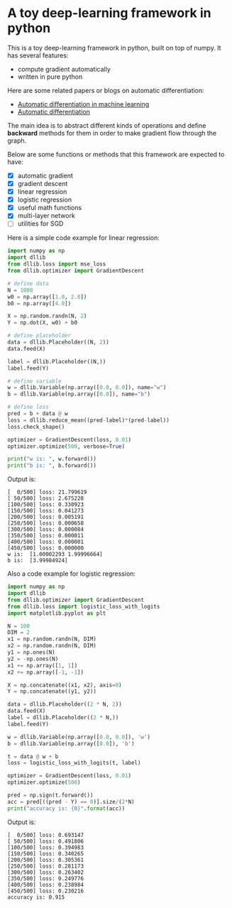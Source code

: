 # A toy deep-learning framework in python

This is a toy deep-learning framework in python, built on top 
of numpy. It has several features:

- compute gradient automatically
- written in pure python

Here are some related papers or blogs on automatic differentiation:

- [Automatic differentiation in machine learning](http://www.jmlr.org/papers/volume18/17-468/17-468.pdf)
- [Automatic differentiation](http://www.columbia.edu/~ahd2125/post/2015/12/5/)

The main idea is to abstract different kinds of operations and
define **backward** methods for them in order to make gradient
flow through the graph.

Below are some functions or methods that this framework are
expected to have:

- [x] automatic gradient
- [x] gradient descent
- [x] linear regression
- [x] logistic regression
- [x] useful math functions
- [x] multi-layer network
- [ ] utilities for SGD

Here is a simple code example for linear regression:

```python
import numpy as np
import dllib
from dllib.loss import mse_loss
from dllib.optimizer import GradientDescent

# define data
N = 1000
w0 = np.array([1.0, 2.0])
b0 = np.array([4.0])

X = np.random.randn(N, 2)
Y = np.dot(X, w0) + b0

# define placeholder
data = dllib.Placeholder((N, 2))
data.feed(X)

label = dllib.Placeholder((N,))
label.feed(Y)

# define variable
w = dllib.Variable(np.array([0.0, 0.0]), name="w")
b = dllib.Variable(np.array([0.0]), name="b")

# define loss
pred = b + data @ w
loss = dllib.reduce_mean((pred-label)*(pred-label))
loss.check_shape()

optimizer = GradientDescent(loss, 0.01)
optimizer.optimize(500, verbose=True)

print("w is: ", w.forward())
print("b is: ", b.forward())
```

Output is:

```
[  0/500] loss: 21.799619
[ 50/500] loss: 2.675228
[100/500] loss: 0.330923
[150/500] loss: 0.041273
[200/500] loss: 0.005191
[250/500] loss: 0.000658
[300/500] loss: 0.000084
[350/500] loss: 0.000011
[400/500] loss: 0.000001
[450/500] loss: 0.000000
w is:  [1.00002293 1.99996664]
b is:  [3.99984924]
```

Also a code example for logistic regression:

```python
import numpy as np
import dllib
from dllib.optimizer import GradientDescent
from dllib.loss import logistic_loss_with_logits
import matplotlib.pyplot as plt

N = 100
DIM = 2
x1 = np.random.randn(N, DIM)
x2 = np.random.randn(N, DIM)
y1 = np.ones(N)
y2 = -np.ones(N)
x1 += np.array([1, 1])
x2 += np.array([-1, -1])

X = np.concatenate((x1, x2), axis=0)
Y = np.concatenate((y1, y2))

data = dllib.Placeholder((2 * N, 2))
data.feed(X)
label = dllib.Placeholder((2 * N,))
label.feed(Y)

w = dllib.Variable(np.array([0.0, 0.0]), 'w')
b = dllib.Variable(np.array([0.0]), 'b')

t = data @ w + b
loss = logistic_loss_with_logits(t, label)

optimizer = GradientDescent(loss, 0.01)
optimizer.optimize(500)

pred = np.sign(t.forward())
acc = pred[((pred - Y) == 0)].size/(2*N)
print("accuracy is: {0}".format(acc))
```

Output is:

```
[  0/500] loss: 0.693147
[ 50/500] loss: 0.491806
[100/500] loss: 0.394983
[150/500] loss: 0.340265
[200/500] loss: 0.305361
[250/500] loss: 0.281173
[300/500] loss: 0.263402
[350/500] loss: 0.249776
[400/500] loss: 0.238984
[450/500] loss: 0.230216
accuracy is: 0.915
```